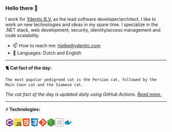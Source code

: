### Hello there 👋

I work for [Ydentic B.V.](https://github.com/Ydentic) as the lead software developer/architect. I like to work on new technologies and ideas in my spare time. I specialize in the .NET stack, web development, security, identity/access management and code scalability.

- 📫 How to reach me: hielke@ydentic.com
- 💬 Languages: Dutch and English

---

**🐈 Cat fact of the day:**
```
The most popular pedigreed cat is the Persian cat, followed by the Main Coon cat and the Siamese cat.
```

*The cat fact of the day is updated daily using GitHub Actions. [Read more.](https://github.com/hlhielkema/cat_facts_readme)*

<!--
**hlhielkema/hlhielkema** is a ✨ _special_ ✨ repository because its `README.md` (this file) appears on your GitHub profile.

Here are some ideas to get you started:

- 🔭 I’m currently working on ...
- 🌱 I’m currently learning ...
- 👯 I’m looking to collaborate on ...
- 🤔 I’m looking for help with ...
- 💬 Ask me about ...
- 📫 How to reach me: ...
- 😄 Pronouns: ...
- ⚡ Fun fact: ...
-->

---

**⚡ Technologies:**

<img align="left" alt="C" width="26px" src="https://raw.githubusercontent.com/devicons/devicon/master/icons/csharp/csharp-original.svg" />
<img align="left" alt="Javascript" width="26px" src="https://raw.githubusercontent.com/devicons/devicon/master/icons/javascript/javascript-original.svg">
<img align="left" alt="HTML5" width="26px" src="https://raw.githubusercontent.com/devicons/devicon/master/icons/html5/html5-original.svg" />
<img align="left" alt="CSS3" width="26px" src="https://raw.githubusercontent.com/devicons/devicon/master/icons/css3/css3-original.svg" />
<img align="left" alt="Git" width="26px" src="https://raw.githubusercontent.com/devicons/devicon/master/icons/git/git-original.svg" />
<img align="left" alt="NodeJS" width="26px" src="https://raw.githubusercontent.com/devicons/devicon/master/icons/nodejs/nodejs-original.svg">
<img align="left" alt="Illustrator" width="26px" src="https://raw.githubusercontent.com/devicons/devicon/master/icons/illustrator/illustrator-line.svg">
<img align="left" alt="Docker" width="26px" src="https://raw.githubusercontent.com/devicons/devicon/master/icons/docker/docker-original.svg" />
